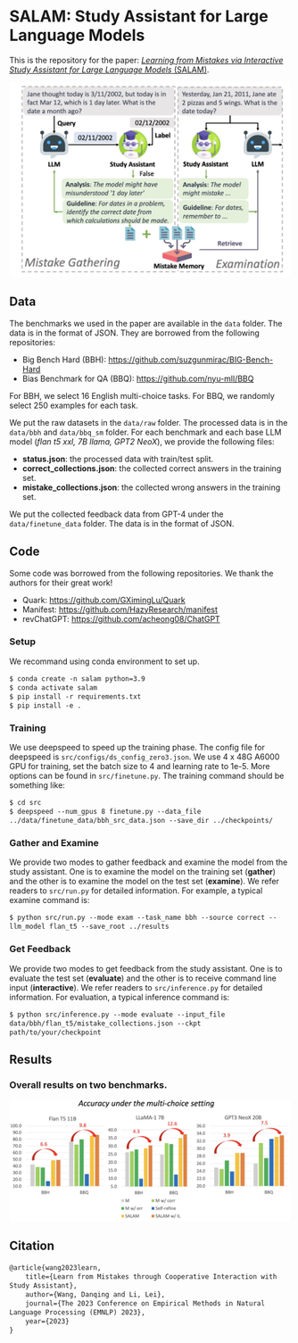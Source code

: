 # SALAM: Study Assistant for Large Language Models
This is the repository for the paper: [*Learning from Mistakes via Interactive Study Assistant for Large Language Models* (SALAM)](https://browse.arxiv.org/pdf/2305.13829.pdf).

![SALAM](figs/overview.jpg)

## Data
The benchmarks we used in the paper are available in the `data` folder. The data is in the format of JSON. They are borrowed from the following repositories:

* Big Bench Hard (BBH): https://github.com/suzgunmirac/BIG-Bench-Hard
* Bias Benchmark for QA (BBQ): https://github.com/nyu-mll/BBQ

For BBH, we select 16 English multi-choice tasks. For BBQ, we randomly select 250 examples for each task.

We put the raw datasets in the `data/raw` folder. The processed data is in the `data/bbh` and `data/bbq_sm` folder. For each benchmark and each base LLM model (*flan t5 xxl, 7B llama, GPT2 NeoX*), we provide the following files:

* **status.json**: the processed data with train/test split.
* **correct_collections.json**: the collected correct answers in the training set.
* **mistake_collections.json**: the collected wrong answers in the training set.

We put the collected feedback data from GPT-4 under the `data/finetune_data` folder. The data is in the format of JSON.


## Code

Some code was borrowed from the following repositories. We thank the authors for their great work!
* Quark: https://github.com/GXimingLu/Quark
* Manifest: https://github.com/HazyResearch/manifest
* revChatGPT: https://github.com/acheong08/ChatGPT

### Setup

We recommand using conda environment to set up.
```shell
$ conda create -n salam python=3.9
$ conda activate salam
$ pip install -r requirements.txt
$ pip install -e .
```

### Training

We use deepspeed to speed up the training phase. The config file for deepspeed is `src/configs/ds_config_zero3.json`. We use 4 x 48G A6000 GPU for training, set the batch size to 4 and learning rate to 1e-5. More options can be found in `src/finetune.py`. The training command should be something like:

``` shell
$ cd src
$ deepspeed --num_gpus 8 finetune.py --data_file ../data/finetune_data/bbh_src_data.json --save_dir ../checkpoints/
```

### Gather and Examine 

We provide two modes to gather feedback and examine the model from the study assistant. One is to examine the model on the training set (**gather**) and the other is to examine the model on the test set (**examine**). We refer readers to `src/run.py` for detailed information. For example, a typical examine command is:

``` shell
$ python src/run.py --mode exam --task_name bbh --source correct --llm_model flan_t5 --save_root ../results
```

### Get Feedback

We provide two modes to get feedback from the study assistant. One is to evaluate the test set (**evaluate**) and the other is to receive command line input (**interactive**). We refer readers to `src/inference.py` for detailed information. For evaluation, a typical inference command is:

``` shell
$ python src/inference.py --mode evaluate --input_file data/bbh/flan_t5/mistake_collections.json --ckpt path/to/your/checkpoint
```

## Results

### Overall results on two benchmarks.

![SALAM](figs/results.jpg)

## Citation
```
@article{wang2023learn,
    title={Learn from Mistakes through Cooperative Interaction with Study Assistant},
    author={Wang, Danqing and Li, Lei},
    journal={The 2023 Conference on Empirical Methods in Natural Language Processing (EMNLP) 2023},
    year={2023}
}
```
